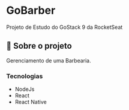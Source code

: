 # GoBarber
Projeto de Estudo do GoStack 9 da RocketSeat

## :rocket: Sobre o projeto

Gerenciamento de uma Barbearia.

### Tecnologias
- NodeJs
- React
- React Native
